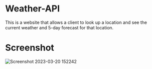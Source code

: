 # Weather-API
This is a website that allows a client to look up a location and see the current weather and 5-day forecast for that location.


# Screenshot
![Screenshot 2023-03-20 152242](https://user-images.githubusercontent.com/115887487/226468992-097de0f6-618b-4ceb-9d9e-f5552d66bd71.png)




